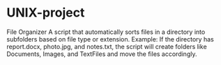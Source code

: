 # UNIX-project

File Organizer
A script that automatically sorts files in a directory into subfolders based on file type or extension.
Example: If the directory has report.docx, photo.jpg, and notes.txt, the script will create folders like
Documents, Images, and TextFiles and move the files accordingly.
